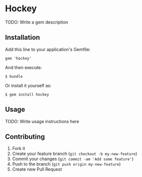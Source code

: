 # Hockey

TODO: Write a gem description

## Installation

Add this line to your application's Gemfile:

    gem 'hockey'

And then execute:

    $ bundle

Or install it yourself as:

    $ gem install hockey

## Usage

TODO: Write usage instructions here

## Contributing

1. Fork it
2. Create your feature branch (`git checkout -b my-new-feature`)
3. Commit your changes (`git commit -am 'Add some feature'`)
4. Push to the branch (`git push origin my-new-feature`)
5. Create new Pull Request

